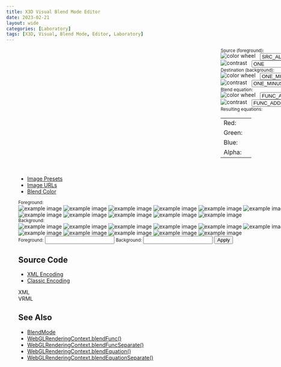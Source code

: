 ```yaml
---
title: X3D Visual Blend Mode Editor
date: 2023-02-21
layout: wide
categories: [Laboratory]
tags: [X3D, Visual, Blend Mode, Editor, Laboratory]
---
```

<style>
/* Viewer */
.viewer {
   padding: 0 2rem;
   width: 100vw;
}

.viewer-row {
   display: flex;
   width: calc(100vw - 6rem);
}

.viewer-column-70 {
   flex: 70%;
   height: 100%;
}

.viewer-column-30 {
   flex: 30%;
   height: 100%;
   padding-left: 2rem;
   white-space: nowrap;
}

img.icon {
   position: relative;
   top: -2px;
}

select.select {
   display: inline-block;
   margin-left: 0.5rem;
   width: auto;
}
</style>

<link rel="stylesheet" type="text/css" href="https://cdn.jsdelivr.net/gh/cferdinandi/tabby@12.0.0/dist/css/tabby-ui.min.css">
<script defer src="https://cdn.jsdelivr.net/gh/cferdinandi/tabby@12.0.0/dist/js/tabby.polyfills.min.js"></script>

<link rel="stylesheet" href="/x_ite/assets/laboratory/blend-mode/style.css">
<script type="module" src="/x_ite/assets/laboratory/blend-mode/blend-mode.mjs"></script>

<div class="viewer">
<div class="viewer-row">
   <div class="viewer-column-70">
      <x3d-canvas class="blend-mode checkerboard" src="/x_ite/assets/laboratory/blend-mode/blend-mode.x3d" splashScreen="false"></x3d-canvas>
   </div>
   <div class="viewer-column-30">
      <small class="small">Source (foreground):</small>
      <br>
      <img class="icon" alt="color wheel" src="/x_ite/assets/laboratory/blend-mode/assets/color-wheel.png">
      <select id="source-color" class="select">
         <option>ZERO</option>
         <option>ONE</option>
         <option>SRC_COLOR</option>
         <option>ONE_MINUS_SRC_COLOR</option>
         <option>DST_COLOR</option>
         <option>ONE_MINUS_DST_COLOR</option>
         <option selected="selected">SRC_ALPHA</option>
         <option>ONE_MINUS_SRC_ALPHA</option>
         <option>DST_ALPHA</option>
         <option>ONE_MINUS_DST_ALPHA</option>
         <option>SRC_ALPHA_SATURATE</option>
         <option>CONSTANT_COLOR</option>
         <option>ONE_MINUS_CONSTANT_COLOR</option>
         <option>CONSTANT_ALPHA</option>
         <option>ONE_MINUS_CONSTANT_ALPHA</option>
      </select>
      <br>
      <img class="icon" alt="contrast" src="/x_ite/assets/laboratory/blend-mode/assets/contrast.png">
      <select id="source-alpha" class="select">
         <option>ZERO</option>
         <option selected="selected">ONE</option>
         <option>SRC_COLOR</option>
         <option>ONE_MINUS_SRC_COLOR</option>
         <option>DST_COLOR</option>
         <option>ONE_MINUS_DST_COLOR</option>
         <option>SRC_ALPHA</option>
         <option>ONE_MINUS_SRC_ALPHA</option>
         <option>DST_ALPHA</option>
         <option>ONE_MINUS_DST_ALPHA</option>
         <option>SRC_ALPHA_SATURATE</option>
         <option>CONSTANT_COLOR</option>
         <option>ONE_MINUS_CONSTANT_COLOR</option>
         <option>CONSTANT_ALPHA</option>
         <option>ONE_MINUS_CONSTANT_ALPHA</option>
      </select>
      <br>
      <small class="small">Destination (background):</small>
      <br>
      <img class="icon" alt="color wheel" src="/x_ite/assets/laboratory/blend-mode/assets/color-wheel.png">
      <select id="destination-color" class="select">
         <option>ZERO</option><option>ONE</option>
         <option>SRC_COLOR</option>
         <option>ONE_MINUS_SRC_COLOR</option>
         <option>DST_COLOR</option>
         <option>ONE_MINUS_DST_COLOR</option>
         <option>SRC_ALPHA</option>
         <option selected="selected">ONE_MINUS_SRC_ALPHA</option>
         <option>DST_ALPHA</option>
         <option>ONE_MINUS_DST_ALPHA</option>
         <option>SRC_ALPHA_SATURATE</option>
         <option>CONSTANT_COLOR</option>
         <option>ONE_MINUS_CONSTANT_COLOR</option>
         <option>CONSTANT_ALPHA</option>
         <option>ONE_MINUS_CONSTANT_ALPHA</option>
      </select>
      <br>
      <img class="icon" alt="contrast" src="/x_ite/assets/laboratory/blend-mode/assets/contrast.png">
      <select id="destination-alpha" class="select">
         <option>ZERO</option>
         <option>ONE</option>
         <option>SRC_COLOR</option>
         <option>ONE_MINUS_SRC_COLOR</option>
         <option>DST_COLOR</option>
         <option>ONE_MINUS_DST_COLOR</option>
         <option>SRC_ALPHA</option>
         <option selected="selected">ONE_MINUS_SRC_ALPHA</option>
         <option>DST_ALPHA</option>
         <option>ONE_MINUS_DST_ALPHA</option>
         <option>SRC_ALPHA_SATURATE</option>
         <option>CONSTANT_COLOR</option>
         <option>ONE_MINUS_CONSTANT_COLOR</option>
         <option>CONSTANT_ALPHA</option>
         <option>ONE_MINUS_CONSTANT_ALPHA</option>
      </select>
      <br>
      <small class="small">Blend equation:</small>
      <br>
      <img class="icon" alt="color wheel" src="/x_ite/assets/laboratory/blend-mode/assets/color-wheel.png">
      <select id="equation-color" class="select">
         <option selected="selected">FUNC_ADD</option>
         <option>FUNC_SUBTRACT</option>
         <option>FUNC_REVERSE_SUBTRACT</option>
         <option>MIN</option><option>MAX</option>
      </select>
      <br>
      <img class="icon" alt="contrast" src="/x_ite/assets/laboratory/blend-mode/assets/contrast.png">
      <select id="equation-alpha" class="select">
         <option selected="selected">FUNC_ADD</option>
         <option>FUNC_SUBTRACT</option>
         <option>FUNC_REVERSE_SUBTRACT</option>
         <option>MIN</option>
         <option>MAX</option>
      </select>
      <br>
      <small class="small">Resulting equations:</small>
      <table>
         <tbody>
            <tr class="red">
               <td>Red:</td>
               <td id="red-equation"></td>
            </tr>
            <tr class="green">
               <td>Green:</td>
               <td id="green-equation"></td>
            </tr><tr class="blue">
               <td>Blue:</td><td id="blue-equation"></td>
            </tr>
            <tr>
               <td>Alpha:</td><td id="alpha-equation"></td>
            </tr>
         </tbody>
      </table>
   </div>
</div>

<br>

<ul data-image-presets-tabs>
	<li><a data-tabby-default href="#preset-images">Image Presets</a></li>
	<li><a href="#image-urls">Image URLs</a></li>
	<li><a href="#blend-color">Blend Color</a></li>
</ul>

<div id="preset-images">
   <small class="small">Foreground:</small>
   <div id="foreground-images">
      <img alt="example image" src="/x_ite/assets/laboratory/blend-mode/assets/images/lena.png">
      <img alt="example image" src="/x_ite/assets/laboratory/blend-mode/assets/images/earth.png">
      <img alt="example image" src="/x_ite/assets/laboratory/blend-mode/assets/images/panther.png">
      <img alt="example image" src="/x_ite/assets/laboratory/blend-mode/assets/images/flower.png">
      <img alt="example image" src="/x_ite/assets/laboratory/blend-mode/assets/images/cloud.png">
      <img alt="example image" src="/x_ite/assets/laboratory/blend-mode/assets/images/forest.png">
      <img alt="example image" src="/x_ite/assets/laboratory/blend-mode/assets/images/city.png">
      <img alt="example image" src="/x_ite/assets/laboratory/blend-mode/assets/images/death-star.png">
      <img alt="example image" src="/x_ite/assets/laboratory/blend-mode/assets/images/colors.png">
      <img alt="example image" src="/x_ite/assets/laboratory/blend-mode/assets/images/golden-gate-bridge.jpeg">
      <img alt="example image" src="/x_ite/assets/laboratory/blend-mode/assets/images/water.jpeg">
      <img alt="example image" src="/x_ite/assets/laboratory/blend-mode/assets/images/sunset.jpeg">
      <img alt="example image" src="/x_ite/assets/laboratory/blend-mode/assets/images/night-sky.jpeg">
   </div>
   <small class="small">Background:</small>
   <div id="background-images">
      <img alt="example image" src="/x_ite/assets/laboratory/blend-mode/assets/images/lena.png">
      <img alt="example image" src="/x_ite/assets/laboratory/blend-mode/assets/images/earth.png">
      <img alt="example image" src="/x_ite/assets/laboratory/blend-mode/assets/images/panther.png">
      <img alt="example image" src="/x_ite/assets/laboratory/blend-mode/assets/images/flower.png">
      <img alt="example image" src="/x_ite/assets/laboratory/blend-mode/assets/images/cloud.png">
      <img alt="example image" src="/x_ite/assets/laboratory/blend-mode/assets/images/forest.png">
      <img alt="example image" src="/x_ite/assets/laboratory/blend-mode/assets/images/city.png">
      <img alt="example image" src="/x_ite/assets/laboratory/blend-mode/assets/images/death-star.png">
      <img alt="example image" src="/x_ite/assets/laboratory/blend-mode/assets/images/colors.png">
      <img alt="example image" src="/x_ite/assets/laboratory/blend-mode/assets/images/lake.jpeg">
      <img alt="example image" src="/x_ite/assets/laboratory/blend-mode/assets/images/desktop.jpeg">
      <img alt="example image" src="/x_ite/assets/laboratory/blend-mode/assets/images/city-night.jpeg">
      <img alt="example image" src="/x_ite/assets/laboratory/blend-mode/assets/images/castle.jpeg">
   </div>
</div>
<div id="image-urls">
   <small class="small">Foreground:</small>
   <input class="url" id="foreground-url" type="text">
   <small class="small">Background:</small>
   <input class="url" id="background-url" type="text">
   <button id="change-urls">Apply</button>
</div>
<div id="blend-color">
   <div class="color checkerboard"></div>
   <div class="color" style="background: #ffffff;"></div>
   <div class="color" style="background: #000000;"></div>
   <div class="color" style="background: #ff0000;"></div>
   <div class="color" style="background: #00ff00;"></div>
   <div class="color" style="background: #0000ff;"></div>
   <div class="color" style="background: #00ffff;"></div>
   <div class="color" style="background: #ff00ff;"></div>
   <div class="color" style="background: #ffff00;"></div>
   <div class="color" style="background: #E77557;"></div>
   <div class="color" style="background: #E7508B;"></div>
   <div class="color" style="background: #8674E7;"></div>
   <div class="color" style="background: #76E7B3;"></div>
</div>

<h2>Source Code</h2>

<ul data-encoding-tabs>
	<li><a data-tabby-default href="#xml-encoding">XML Encoding</a></li>
	<li><a href="#vrml-encoding">Classic Encoding</a></li>
</ul>

<div id="xml-encoding"><div id="XML">XML</div></div>
<div id="vrml-encoding"><div id="VRML">VRML</div></div>

<h2>See Also</h2>
<ul>
   <li><a href="../../components/x-ite/blendmode/">BlendMode</a></li>
   <li><a href="https://developer.mozilla.org/en-US/docs/Web/API/WebGLRenderingContext/blendFunc" target="_blank">WebGLRenderingContext.blendFunc()</a></li>
   <li><a href="https://developer.mozilla.org/en-US/docs/Web/API/WebGLRenderingContext/blendFuncSeparate" target="_blank">WebGLRenderingContext.blendFuncSeparate()</a></li>
   <li><a href="https://developer.mozilla.org/en-US/docs/Web/API/WebGLRenderingContext/blendEquation" target="_blank">WebGLRenderingContext.blendEquation()</a></li>
   <li><a href="https://developer.mozilla.org/en-US/docs/Web/API/WebGLRenderingContext/blendEquationSeparate" target="_blank">WebGLRenderingContext.blendEquationSeparate()</a></li>
</ul>

<script type="module">
new Tabby ("[data-image-presets-tabs]");
new Tabby ("[data-encoding-tabs]");
</script>
</div>
